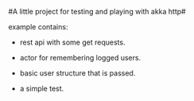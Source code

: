 #A little project for testing and playing with akka http#

example contains:
 
* rest api with some get requests.

* actor for remembering logged users.

* basic user structure that is passed.

* a simple test.
 
 